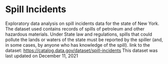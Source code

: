 # Spill Incidents
Exploratory data analysis on spill incidents data for the state of New York.
The dataset used contains records of spills of petroleum and other hazardous materials. Under State law and regulations, spills that could pollute the lands or waters of the state must be reported by the spiller (and, in some cases, by anyone who has knowledge of the spill).
link to the dataset: https://catalog.data.gov/dataset/spill-incidents
This dataset was last updated on December 11, 2021

